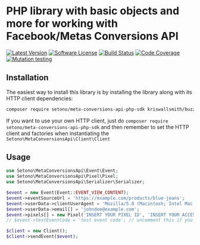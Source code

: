 # PHP library with basic objects and more for working with Facebook/Metas Conversions API

[![Latest Version][ico-version]][link-packagist]
[![Software License][ico-license]](LICENSE)
[![Build Status][ico-github-actions]][link-github-actions]
[![Code Coverage][ico-code-coverage]][link-code-coverage]
[![Mutation testing][ico-infection]][link-infection]

## Installation

The easiest way to install this library is by installing the library along with its HTTP client dependencies:

```bash
composer require setono/meta-conversions-api-php-sdk kriswallsmith/buzz nyholm/psr7
```

If you want to use your own HTTP client, just do `composer require setono/meta-conversions-api-php-sdk` and then
remember to set the HTTP client and factories when instantiating the `Setono\MetaConversionsApi\Client\Client`

## Usage

```php
use Setono\MetaConversionsApi\Event\Event;
use Setono\MetaConversionsApi\Pixel\Pixel;
use Setono\MetaConversionsApi\Serializer\Serializer;

$event = new Event(Event::EVENT_VIEW_CONTENT);
$event->eventSourceUrl = 'https://example.com/products/blue-jeans';
$event->userData->clientUserAgent = 'Mozilla/5.0 (Macintosh; Intel Mac OS X 10_15_7) AppleWebKit/537.36 (KHTML, like Gecko) Chrome/103.0.0.0 Safari/537.36';
$event->userData->email[] = 'johndoe@example.com';
$event->pixels[] = new Pixel('INSERT YOUR PIXEL ID', 'INSERT YOUR ACCESS TOKEN');
// $event->testEventCode = 'test event code'; // uncomment this if you want to send a test event

$client = new Client();
$client->sendEvent($event);
```

[ico-version]: https://poser.pugx.org/setono/meta-conversions-api-php-sdk/v/stable
[ico-license]: https://poser.pugx.org/setono/meta-conversions-api-php-sdk/license
[ico-github-actions]: https://github.com/Setono/meta-conversions-api-php-sdk/workflows/build/badge.svg
[ico-code-coverage]: https://codecov.io/gh/Setono/meta-conversions-api-php-sdk/branch/master/graph/badge.svg
[ico-infection]: https://img.shields.io/endpoint?style=flat&url=https%3A%2F%2Fbadge-api.stryker-mutator.io%2Fgithub.com%2FSetono%2Fmeta-conversions-api-php-sdk%2Fmaster

[link-packagist]: https://packagist.org/packages/setono/meta-conversions-api-php-sdk
[link-github-actions]: https://github.com/Setono/meta-conversions-api-php-sdk/actions
[link-code-coverage]: https://codecov.io/gh/Setono/meta-conversions-api-php-sdk
[link-infection]: https://dashboard.stryker-mutator.io/reports/github.com/Setono/meta-conversions-api-php-sdk/master
